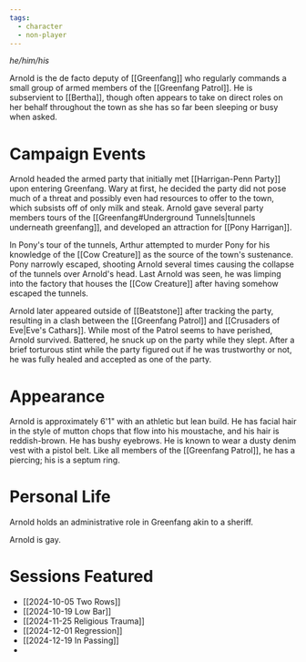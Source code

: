 ```yaml
---
tags:
  - character
  - non-player
---
```

_he/him/his_

Arnold is the de facto deputy of [[Greenfang]] who regularly commands a small group of armed members of the [[Greenfang Patrol]]. He is subservient to [[Bertha]], though often appears to take on direct roles on her behalf throughout the town as she has so far been sleeping or busy when asked.

# Campaign Events

Arnold headed the armed party that initially met [[Harrigan-Penn Party]] upon entering Greenfang. Wary at first, he decided the party did not pose much of a threat and possibly even had resources to offer to the town, which subsists off of only milk and steak. Arnold gave several party members tours of the [[Greenfang#Underground Tunnels|tunnels underneath greenfang]], and developed an attraction for [[Pony Harrigan]].

In Pony's tour of the tunnels, Arthur attempted to murder Pony for his knowledge of the [[Cow Creature]] as the source of the town's sustenance. Pony narrowly escaped, shooting Arnold several times causing the collapse of the tunnels over Arnold's head. Last Arnold was seen, he was limping into the factory that houses the [[Cow Creature]] after having somehow escaped the tunnels.

Arnold later appeared outside of [[Beatstone]] after tracking the party, resulting in a clash between the [[Greenfang Patrol]] and [[Crusaders of Eve|Eve's Cathars]]. While most of the Patrol seems to have perished, Arnold survived. Battered, he snuck up on the party while they slept. After a brief torturous stint while the party figured out if he was trustworthy or not, he was fully healed and accepted as one of the party.

# Appearance

Arnold is approximately 6'1" with an athletic but lean build. He has facial hair in the style of mutton chops that flow into his moustache, and his hair is reddish-brown. He has bushy eyebrows. He is known to wear a dusty denim vest with a pistol belt. Like all members of the [[Greenfang Patrol]], he has a piercing; his is a septum ring.

# Personal Life

Arnold holds an administrative role in Greenfang akin to a sheriff.

Arnold is gay.

# Sessions Featured

- [[2024-10-05 Two Rows]]
- [[2024-10-19 Low Bar]]
- [[2024-11-25 Religious Trauma]]
- [[2024-12-01 Regression]]
- [[2024-12-19 In Passing]]
- 